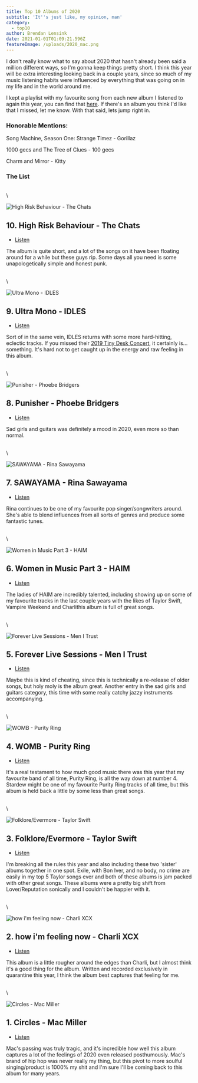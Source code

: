 ```yaml
---
title: Top 10 Albums of 2020
subtitle: 'It''s just like, my opinion, man'
category:
  - top10
author: Brendan Lensink
date: 2021-01-01T01:09:21.596Z
featureImage: /uploads/2020_mac.png
---
```


I don't really know what to say about 2020 that hasn't already been said a million different ways, so I'm gonna keep things pretty short. I think this year will be extra interesting looking back in a couple years, since so much of my music listening habits were influenced by everything that was going on in my life and in the world around me.

I kept a playlist with my favourite song from each new album I listened to again this year, you can find that [here](https://open.spotify.com/playlist/4WEDXvZ7BK5dsHhf26zshu?si=4Ld-dLEFQ3-pb1EzyDUFdA). If there's an album you think I'd like that I missed, let me know. With that said, lets jump right in.


### Honorable Mentions:

Song Machine, Season One: Strange Timez - Gorillaz

1000 gecs and The Tree of Clues - 100 gecs

Charm and Mirror - Kitty

### The List

\
\

![High Risk Behaviour - The Chats](/uploads/2020_chats.jpg)

## 10. High Risk Behaviour - The Chats

* [Listen](https://www.youtube.com/watch?v=1LGM82uPuvA)

The album is quite short, and a lot of the songs on it have been floating around for a while but these guys rip. Some days all you need is some unapologetically simple and honest punk.

\
\

![Ultra Mono - IDLES](/uploads/2020_idles.jpg)

## 9. Ultra Mono - IDLES

* [Listen](https://www.youtube.com/watch?v=BLcM3fq6Quk)

Sort of in the same vein, IDLES returns with some more hard-hitting, eclectic tracks. If you missed their [2019 Tiny Desk Concert](https://www.youtube.com/watch?v=wMehItNQKAA), it certainly is... something. It's hard not to get caught up in the energy and raw feeling in this album.

\
\

![Punisher - Phoebe Bridgers](/uploads/2020_phoebe.png)

## 8. Punisher - Phoebe Bridgers

* [Listen](https://www.youtube.com/watch?v=Tw0zYd0eIlk)

Sad girls and guitars was definitely a mood in 2020, even more so than normal.

\
\

![SAWAYAMA - Rina Sawayama](/uploads/2020_rina.jpg)

## 7. SAWAYAMA - Rina Sawayama

* [Listen](https://www.youtube.com/watch?v=OLXtc2OSrLQ)

Rina continues to be one of my favourite pop singer/songwriters around. She's able to blend influences from all sorts of genres and produce some fantastic tunes.

\
\

![Women in Music Part 3 - HAIM](/uploads/2020_haim.png)

## 6. Women in Music Part 3 - HAIM

* [Listen](https://youtu.be/crZvtA9I4lY)

The ladies of HAIM are incredibly talented, including showing up on some of my favourite tracks in the last couple years with the likes of Taylor Swift, Vampire Weekend and Charlithis album is full of great songs.

\
\

![Forever Live Sessions - Men I Trust](/uploads/2020_mit.jpg)

## 5. Forever Live Sessions - Men I Trust

* [Listen](https://youtu.be/wCm17ul0ukc)

Maybe this is kind of cheating, since this is technically a re-release of older songs, but holy moly is the album great. Another entry in the sad girls and guitars category, this time with some really catchy jazzy instruments accompanying.

\
\

![WOMB - Purity Ring](/uploads/2020_purity.png)

## 4. WOMB - Purity Ring

* [Listen](https://www.youtube.com/watch?v=rlpb0kBiDjA)

It's a real testament to how much good music there was this year that my favourite band of all time, Purity Ring, is all the way down at number 4. Stardew might be one of my favourite Purity Ring tracks of all time, but this album is held back a little by some less than great songs.

\
\

![Folklore/Evermore - Taylor Swift](/uploads/2020_taylor.png)

## 3. Folklore/Evermore - Taylor Swift

* [Listen](https://youtu.be/osdoLjUNFnA)

I'm breaking all the rules this year and also including these two 'sister' albums together in one spot. Exile, with Bon Iver, and no body, no crime are easily in my top 5 Taylor songs ever and both of these albums is jam packed with other great songs. These albums were a pretty big shift from Lover/Reputation sonically and I couldn't be happier with it.

\
\

![how i'm feeling now - Charli XCX](/uploads/2020_charli.png)

## 2. how i'm feeling now - Charli XCX

* [Listen](https://youtu.be/TbJE-KVZvTA)

This album is a little rougher around the edges than Charli, but I almost think it's a good thing for the album. Written and recorded exclusively in quarantine this year, I think the album best captures that feeling for me.

\
\

![Circles - Mac Miller](/uploads/2020_mac.png)

## 1. Circles - Mac Miller

* [Listen](https://youtu.be/aIHF7u9Wwiw)

Mac's passing was truly tragic, and it's incredible how well this album captures a lot of the feelings of 2020 even released posthumously. Mac's brand of hip hop was never really my thing, but this pivot to more soulful singing/product is 1000% my shit and I'm sure I'll be coming back to this album for many years.






